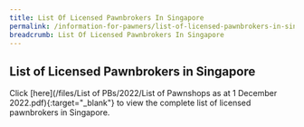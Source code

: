```yaml
---
title: List Of Licensed Pawnbrokers In Singapore
permalink: /information-for-pawners/list-of-licensed-pawnbrokers-in-singapore/
breadcrumb: List Of Licensed Pawnbrokers In Singapore
---
```

List of Licensed Pawnbrokers in Singapore
---
Click [here](/files/List of PBs/2022/List of Pawnshops as at 1 December 2022.pdf){:target="_blank"} to view the complete list of licensed pawnbrokers in Singapore.